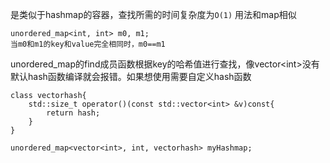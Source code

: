 是类似于hashmap的容器，查找所需的时间复杂度为`O(1)`
用法和map相似
```
unordered_map<int, int> m0, m1;
当m0和m1的key和value完全相同时，m0==m1
```

unordered_map的find成员函数根据key的哈希值进行查找，像vector\<int>没有默认hash函数编译就会报错。如果想使用需要自定义hash函数
```
class vectorhash{
	std::size_t operator()(const std::vector<int> &v)const{
		return hash;
	}
}

unordered_map<vector<int>, int, vectorhash> myHashmap;
```